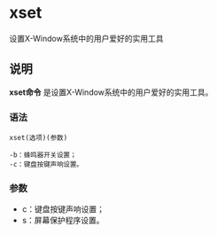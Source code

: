 xset
===

设置X-Window系统中的用户爱好的实用工具

## 说明

**xset命令** 是设置X-Window系统中的用户爱好的实用工具。

### 语法  

```
xset(选项)(参数)
```

  

```
-b：蜂鸣器开关设置；
-c：键盘按键声响设置。
```

### 参数  

*   c：键盘按键声响设置；
*   s：屏幕保护程序设置。


